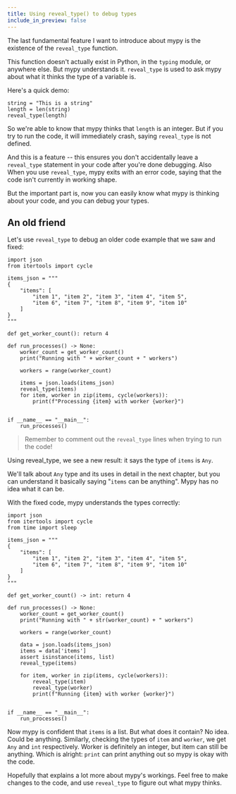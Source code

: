 ```yaml
---
title: Using reveal_type() to debug types
include_in_preview: false
---
```


The last fundamental feature I want to introduce about mypy is the existence of
the `reveal_type` function.

This function doesn't actually exist in Python, in the `typing` module, or
anywhere else. But mypy understands it. `reveal_type` is used to ask mypy
about what it thinks the type of a variable is.

Here's a quick demo:

```{.python .example .mypy-strict}
string = "This is a string"
length = len(string)
reveal_type(length)
```

So we're able to know that mypy thinks that `length` is an integer. But if you
try to run the code, it will immediately crash, saying `reveal_type` is not
defined.

And this is a feature -- this ensures you don't accidentally leave a
`reveal_type` statement in your code after you're done debugging. Also When you
use `reveal_type`, mypy exits with an error code, saying that the code isn't
currently in working shape.

But the important part is, now you can easily know what mypy is thinking about
your code, and you can debug your types.

## An old friend

Let's use `reveal_type` to debug an older code example that we saw and fixed:

```{.python .example .mypy-strict}
import json
from itertools import cycle

items_json = """
{
    "items": [
        "item 1", "item 2", "item 3", "item 4", "item 5",
        "item 6", "item 7", "item 8", "item 9", "item 10"
    ]
}
"""

def get_worker_count(): return 4

def run_processes() -> None:
    worker_count = get_worker_count()
    print("Running with " + worker_count + " workers")

    workers = range(worker_count)

    items = json.loads(items_json)
    reveal_type(items)
    for item, worker in zip(items, cycle(workers)):
        print(f"Processing {item} with worker {worker}")


if __name__ == "__main__":
    run_processes()
```

> Remember to comment out the `reveal_type` lines when trying to run the code!

Using reveal_type, we see a new result: it says the type of `items` is `Any`.

We'll talk about `Any` type and its uses in detail in the next chapter, but you
can understand it basically saying "`items` can be anything". Mypy has no idea
what it can be.

With the fixed code, mypy understands the types correctly:

```{.python .example .mypy-strict}
import json
from itertools import cycle
from time import sleep

items_json = """
{
    "items": [
        "item 1", "item 2", "item 3", "item 4", "item 5",
        "item 6", "item 7", "item 8", "item 9", "item 10"
    ]
}
"""

def get_worker_count() -> int: return 4

def run_processes() -> None:
    worker_count = get_worker_count()
    print("Running with " + str(worker_count) + " workers")

    workers = range(worker_count)

    data = json.loads(items_json)
    items = data['items']
    assert isinstance(items, list)
    reveal_type(items)

    for item, worker in zip(items, cycle(workers)):
        reveal_type(item)
        reveal_type(worker)
        print(f"Running {item} with worker {worker}")


if __name__ == "__main__":
    run_processes()
```

Now mypy is confident that `items` is a list. But what does it contain? No idea.
Could be anything. Similarly, checking the types of `item` and `worker`, we get
`Any` and `int` respectively. Worker is definitely an integer, but item can still
be anything. Which is alright: `print` can print anything out so mypy is okay
with the code.

Hopefully that explains a lot more about mypy's workings. Feel free to make
changes to the code, and use `reveal_type` to figure out what mypy thinks.
